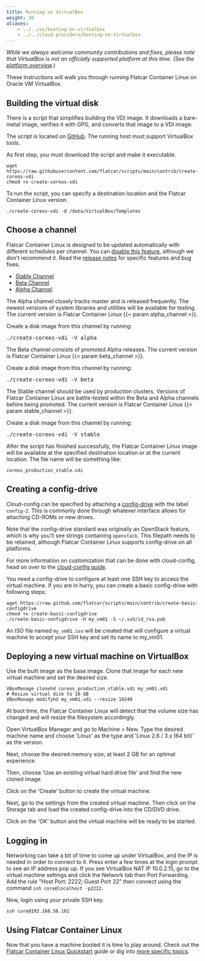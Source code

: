 ```yaml
---
title: Running on VirtualBox
weight: 30
aliases:
    - ../../os/booting-on-virtualbox
    - ../../cloud-providers/booting-on-virtualbox
---
```


_While we always welcome community contributions and fixes, please note that VirtualBox is not an officially supported platform at this time. (See the [platform overview](/#installing-flatcar).)_

These instructions will walk you through running Flatcar Container Linux on Oracle VM VirtualBox.

## Building the virtual disk

There is a script that simplifies building the VDI image. It downloads a bare-metal image, verifies it with GPG, and converts that image to a VDI image.

The script is located on [GitHub](https://github.com/flatcar/scripts/blob/main/contrib/create-coreos-vdi). The running host must support VirtualBox tools.

As first step, you must download the script and make it executable.

```shell
wget https://raw.githubusercontent.com/flatcar/scripts/main/contrib/create-coreos-vdi
chmod +x create-coreos-vdi
```

To run the script, you can specify a destination location and the Flatcar Container Linux version.

```shell
./create-coreos-vdi -d /data/VirtualBox/Templates
```

## Choose a channel

Flatcar Container Linux is designed to be updated automatically with different schedules per channel. You can [disable this feature][update-strategies], although we don't recommend it. Read the [release notes][release-notes] for specific features and bug fixes.

<div id="virtualbox-create">
  <ul class="nav nav-tabs">
    <li class="active"><a href="#stable-create" data-toggle="tab">Stable Channel</a></li>
    <li><a href="#beta-create" data-toggle="tab">Beta Channel</a></li>
    <li><a href="#alpha-create" data-toggle="tab">Alpha Channel</a></li>
  </ul>
  <div class="tab-content coreos-docs-image-table">
    <div class="tab-pane" id="alpha-create">
      <p>The Alpha channel closely tracks master and is released frequently. The newest versions of system libraries and utilities will be available for testing. The current version is Flatcar Container Linux {{< param alpha_channel >}}.</p>
      <p>Create a disk image from this channel by running:</p>
<pre>
./create-coreos-vdi -V alpha
</pre>
    </div>
    <div class="tab-pane" id="beta-create">
      <p>The Beta channel consists of promoted Alpha releases. The current version is Flatcar Container Linux {{< param beta_channel >}}.</p>
      <p>Create a disk image from this channel by running:</p>
<pre>
./create-coreos-vdi -V beta
</pre>
    </div>
  <div class="tab-pane active" id="stable-create">
      <p>The Stable channel should be used by production clusters. Versions of Flatcar Container Linux are battle-tested within the Beta and Alpha channels before being promoted. The current version is Flatcar Container Linux {{< param stable_channel >}}.</p>
      <p>Create a disk image from this channel by running:</p>
<pre>
./create-coreos-vdi -V stable
</pre>
    </div>
  </div>
</div>

After the script has finished successfully, the Flatcar Container Linux image will be available at the specified destination location or at the current location. The file name will be something like:

```shell
coreos_production_stable.vdi
```

## Creating a config-drive

Cloud-config can be specified by attaching a [config-drive](https://github.com/flatcar/coreos-cloudinit/blob/master/Documentation/config-drive.md) with the label `config-2`. This is commonly done through whatever interface allows for attaching CD-ROMs or new drives.

Note that the config-drive standard was originally an OpenStack feature, which is why you'll see strings containing `openstack`. This filepath needs to be retained, although Flatcar Container Linux supports config-drive on all platforms.

For more information on customization that can be done with cloud-config, head on over to the [cloud-config guide](https://github.com/flatcar/coreos-cloudinit/blob/master/Documentation/cloud-config.md).

You need a config-drive to configure at least one SSH key to access the virtual machine. If you are in hurry, you can create a basic config-drive with following steps:

```shell
wget https://raw.github.com/flatcar/scripts/main/contrib/create-basic-configdrive
chmod +x create-basic-configdrive
./create-basic-configdrive -H my_vm01 -S ~/.ssh/id_rsa.pub
```

An ISO file named `my_vm01.iso` will be created that will configure a virtual machine to accept your SSH key and set its name to my_vm01.

## Deploying a new virtual machine on VirtualBox

Use the built image as the base image. Clone that image for each new virtual machine and set the desired size.

```shell
VBoxManage clonehd coreos_production_stable.vdi my_vm01.vdi
# Resize virtual disk to 10 GB
VBoxManage modifyhd my_vm01.vdi --resize 10240
```

At boot time, the Flatcar Container Linux will detect that the volume size has changed and will resize the filesystem accordingly.

Open VirtualBox Manager and go to Machine > New. Type the desired machine name and choose 'Linux' as the type and 'Linux 2.6 / 3.x (64 bit)' as the version.

Next, choose the desired memory size; at least 2 GB for an optimal experience.

Then, choose 'Use an existing virtual hard drive file' and find the new cloned image.

Click on the 'Create' button to create the virtual machine.

Next, go to the settings from the created virtual machine. Then click on the Storage tab and load the created config-drive into the CD/DVD drive.

Click on the 'OK' button and the virtual machine will be ready to be started.

## Logging in

Networking can take a bit of time to come up under VirtualBox, and the IP is needed in order to connect to it. Press enter a few times at the login prompt to see an IP address pop up. If you see VirtualBox NAT IP 10.0.2.15, go to the virtual machine settings and click the Network tab then Port Forwarding. Add the rule "Host Port: 2222; Guest Port 22" then connect using the command `ssh core@localhost -p2222`.

Now, login using your private SSH key.

```shell
ssh core@192.168.56.101
```

## Using Flatcar Container Linux

Now that you have a machine booted it is time to play around. Check out the [Flatcar Container Linux Quickstart][quickstart] guide or dig into [more specific topics][doc-index].

[update-strategies]: ../../setup/releases/update-strategies
[release-notes]: https://flatcar-linux.org/releases
[quickstart]: ../
[doc-index]: ../../

